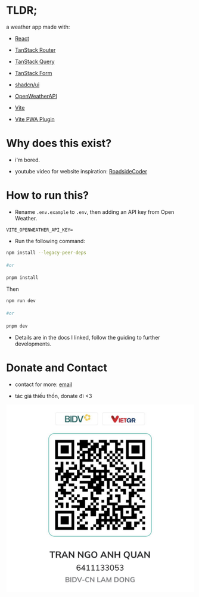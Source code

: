 # TLDR;

a weather app made with:

- [React](https://react.dev)

- [TanStack Router](https://tanstack.com/router/latest)

- [TanStack Query](https://tanstack.com/query/latest)

- [TanStack Form](https://tanstack.com/form/latest)

- [shadcn/ui](https://ui.shadcn.com/)

- [OpenWeatherAPI](https://openweathermap.org/)

- [Vite](https://vite.dev/)

- [Vite PWA Plugin](https://vite-pwa-org.netlify.app/)

# Why does this exist?

- i'm bored.

- youtube video for website inspiration: [RoadsideCoder](https://www.youtube.com/watch?v=BCp_5PoKrvI&t=8217s)

# How to run this?

- Rename `.env.example` to `.env`, then adding an API key from Open Weather.

```env
VITE_OPENWEATHER_API_KEY=
```

- Run the following command:

```bash
npm install --legacy-peer-deps

#or

pnpm install
```

Then

```bash
npm run dev

#or

pnpm dev
```

- Details are in the docs I linked, follow the guiding to further developments.

# Donate and Contact

- contact for more: [email](mailto:trananhquan1009@gmail.com)

- tác giả thiếu thốn, donate đi <3

![BIDV](https://github.com/Coder-Blue/argon-note/blob/main/donation/IMG_4049.jpg?raw=true)
